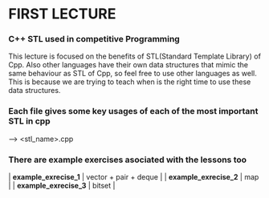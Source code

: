 # FIRST LECTURE
### C++ STL used in competitive Programming

This lecture is focused on the benefits of STL(Standard Template Library) of Cpp.
Also other languages have their own data structures that mimic the same behaviour as STL of Cpp,
so feel free to use other languages as well. 
This is because we are trying to teach when is the right time to use these data structures.

### Each file gives some key usages of each of the most important STL in cpp
--> <stl_name>.cpp

### There are example exercises asociated with the lessons too

|   **example_exrecise_1**   |   vector + pair + deque  |
|   **example_exrecise_2**   |   map                    |
|   **example_exrecise_3**   |   bitset                 |
